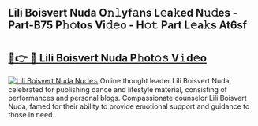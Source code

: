 ## Lili Boisvert Nuda O𝚗𝚕yf𝚊ns L𝚎a𝚔ed N𝚞𝚍es - Part-B75 P𝚑𝚘tos Vi𝚍𝚎o - H𝚘𝚝 Part L𝚎a𝚔s At6sf

# <h2><a href="http://kf1dna1.oniu.top/?m=Lili+Boisvert+Nuda">🔗👉 🔴 Lili Boisvert Nuda P𝚑ot𝚘𝚜 V𝚒d𝚎o</a></h2>

[![Lili Boisvert Nuda Nu𝚍e𝚜](https://i.imgur.com/0qMVB7G.gif)](http://kf1dna1.oniu.top/?m=Lili+Boisvert+Nuda)
Online thought leader Lili Boisvert Nuda, celebrated for publishing dance and lifestyle material, consisting of performances and personal blogs. Compassionate counselor Lili Boisvert Nuda, famed for their ability to provide emotional support and guidance to those in need.  
